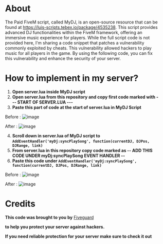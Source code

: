 # About 
The Paid FiveM script, called MyDJ, is an open-source resource that can be found at https://luis-scripts.tebex.io/package/4535238. This script provides advanced DJ functionalities within the FiveM framework, offering an immersive music experience for players. While the full script code is not provided here, I'm sharing a code snippet that patches a vulnerability commonly exploited by cheats. This vulnerability allowed hackers to play music for all players in the game. By using the following code, you can fix this vulnerability and enhance the security of your server.

# How to implement in my server?
1. **Open server.lua inside MyDJ script**
2. **Open server.lua from this repository and copy first code marked with --- START OF SERVER.LUA ---**
3. **Paste this part of code at the start of server.lua in MyDJ Script**

Before : 
![image](https://github.com/CiastekbatakPro/MyDJ-fix/assets/73557171/2930f220-7f88-4a6d-b2c9-31551430e25d)

After : 
![image](https://github.com/CiastekbatakPro/MyDJ-fix/assets/73557171/4e9f11a6-148a-4664-ba65-f787864f993a)

4. **Scroll down in server.lua of MyDJ script to ``AddEventHandler('myDj:syncPlaySong', function(currentDJ, DJPos, DJRange, link)``**
5. **From server.lua in this repository copy code marked as -- ADD THIS CODE UNDER myDj:syncPlaySong EVENT HANDLER --**
6. **Paste this code under ``AddEventHandler('myDj:syncPlaySong', function(currentDJ, DJPos, DJRange, link)``**

Before : 
![image](https://github.com/CiastekbatakPro/MyDJ-fix/assets/73557171/0c857a4e-e224-407c-8309-07e048d52f16)

After : 
![image](https://github.com/CiastekbatakPro/MyDJ-fix/assets/73557171/25d152db-4447-4e65-b78e-224e483e7ecc)

# Credits 
**This code was brought to you by** [Fiveguard](https://fiveguard.net/)

**to help you protect your server against hackers.**

**If you need reliable protection for your server make sure to check it out**
